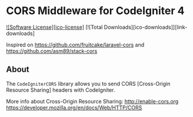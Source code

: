# CORS Middleware for CodeIgniter 4

[![Software License][ico-license]](LICENSE.md)
[![Total Downloads][ico-downloads]][link-downloads]

Inspired on https://github.com/fruitcake/laravel-cors and  https://github.com/asm89/stack-cors

## About

The `CodeIgniterCORS` library allows you to send CORS [Cross-Origin Resource Sharing] headers with CodeIgniter.  

More info about Cross-Origin Resource Sharing:
http://enable-cors.org  
https://developer.mozilla.org/en/docs/Web/HTTP/CORS
